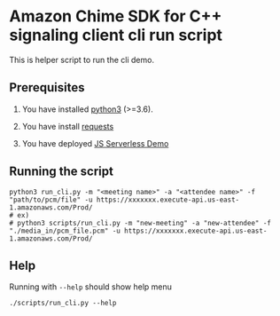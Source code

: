 # Amazon Chime SDK for C++ signaling client cli run script

This is helper script to run the cli demo.

## Prerequisites
1. You have installed [python3](https://www.python.org/downloads/) (>=3.6).

2. You have install [requests](https://requests.readthedocs.io/en/latest/)

3. You have deployed [JS Serverless Demo](https://github.com/aws/amazon-chime-sdk-js/tree/main/demos/serverless)

## Running the script
```
python3 run_cli.py -m "<meeting name>" -a "<attendee name>" -f "path/to/pcm/file" -u https://xxxxxxx.execute-api.us-east-1.amazonaws.com/Prod/
# ex)
# python3 scripts/run_cli.py -m "new-meeting" -a "new-attendee" -f "./media_in/pcm_file.pcm" -u https://xxxxxxx.execute-api.us-east-1.amazonaws.com/Prod/
```


## Help
Running with `--help` should show help menu 
```
./scripts/run_cli.py --help
```